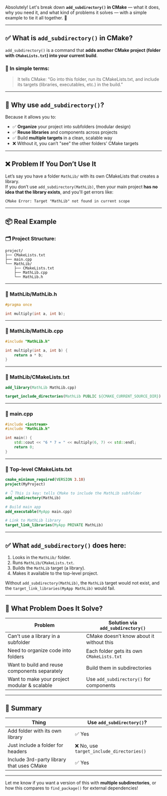 Absolutely! Let's break down **`add_subdirectory()` in CMake** — what it does, why you need it, and what kind of problems it solves — with a simple example to tie it all together. 🎯

---

## ✅ What is `add_subdirectory()` in CMake?

`add_subdirectory()` is a command that **adds another CMake project (folder with `CMakeLists.txt`) into your current build**.

### 📌 In simple terms:
> It tells CMake: “Go into this folder, run its CMakeLists.txt, and include its targets (libraries, executables, etc.) in the build.”

---

## 🧠 Why use `add_subdirectory()`?

Because it allows you to:

- ✅ **Organize** your project into subfolders (modular design)
- ✅ **Reuse libraries** and components across projects
- ✅ Build **multiple targets** in a clean, scalable way
- ❌ Without it, you can’t "see" the other folders' CMake targets

---

## ❌ Problem If You Don’t Use It

Let’s say you have a folder `MathLib/` with its own CMakeLists that creates a library.  
If you don’t use `add_subdirectory(MathLib)`, then your main project **has no idea that the library exists**, and you'll get errors like:

```
CMake Error: Target "MathLib" not found in current scope
```

---

## 📦 Real Example

### 🗂 Project Structure:

```
project/
├── CMakeLists.txt
├── main.cpp
└── MathLib/
    ├── CMakeLists.txt
    ├── MathLib.cpp
    └── MathLib.h
```

---

### 📄 MathLib/MathLib.h

```cpp
#pragma once

int multiply(int a, int b);
```

---

### 📄 MathLib/MathLib.cpp

```cpp
#include "MathLib.h"

int multiply(int a, int b) {
    return a * b;
}
```

---

### 📄 MathLib/CMakeLists.txt

```cmake
add_library(MathLib MathLib.cpp)

target_include_directories(MathLib PUBLIC ${CMAKE_CURRENT_SOURCE_DIR})
```

---

### 📄 main.cpp

```cpp
#include <iostream>
#include "MathLib.h"

int main() {
    std::cout << "6 * 7 = " << multiply(6, 7) << std::endl;
    return 0;
}
```

---

### 📄 Top-level CMakeLists.txt

```cmake
cmake_minimum_required(VERSION 3.10)
project(MyProject)

# 👇 This is key: tells CMake to include the MathLib subfolder
add_subdirectory(MathLib)

# Build main app
add_executable(MyApp main.cpp)

# Link to MathLib library
target_link_libraries(MyApp PRIVATE MathLib)
```

---

## ✅ What `add_subdirectory()` does here:

1. Looks in the `MathLib/` folder.
2. Runs `MathLib/CMakeLists.txt`.
3. Builds the `MathLib` target (a library).
4. Makes it available to the top-level project.

Without `add_subdirectory(MathLib)`, the `MathLib` target would not exist, and the `target_link_libraries(MyApp MathLib)` would fail.

---

## 🔁 What Problem Does It Solve?

| Problem                                               | Solution via `add_subdirectory()`       |
|--------------------------------------------------------|------------------------------------------|
| Can't use a library in a subfolder                    | CMake doesn’t know about it without this |
| Need to organize code into folders                    | Each folder gets its own `CMakeLists.txt`|
| Want to build and reuse components separately         | Build them in subdirectories             |
| Want to make your project modular & scalable          | Use `add_subdirectory()` for components  |

---

## 🧠 Summary

| Thing                     | Use `add_subdirectory()`? |
|--------------------------|----------------------------|
| Add folder with its own library | ✅ Yes                    |
| Just include a folder for headers | ❌ No, use `target_include_directories()` |
| Include 3rd-party library that uses CMake | ✅ Yes                    |

---

Let me know if you want a version of this with **multiple subdirectories**, or how this compares to `find_package()` for external dependencies!